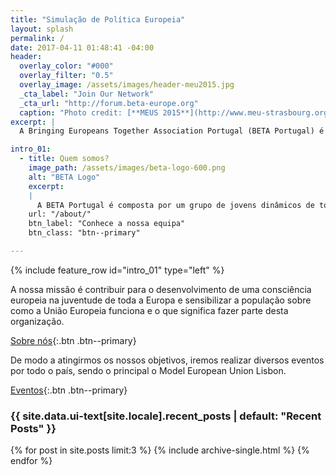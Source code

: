 ```yaml
---
title: "Simulação de Política Europeia"
layout: splash
permalink: /
date: 2017-04-11 01:48:41 -04:00
header:
  overlay_color: "#000"
  overlay_filter: "0.5"
  overlay_image: /assets/images/header-meu2015.jpg
  _cta_label: "Join Our Network"
  _cta_url: "http://forum.beta-europe.org"
  caption: "Photo credit: [**MEUS 2015**](http://www.meu-strasbourg.org)"
excerpt: |
  A Bringing Europeans Together Association Portugal (BETA Portugal) é uma associação juvenil sem fins lucrativos que pretende promover o conhecimento sobre as instituições europeias e sobre o que significa ser cidadão europeu.

intro_01:
  - title: Quem somos?
    image_path: /assets/images/beta-logo-600.png
    alt: "BETA Logo"
    excerpt:
    |
      A BETA Portugal é composta por um grupo de jovens dinâmicos de todo o país, fundada em 2017.
    url: "/about/"
    btn_label: "Conhece a nossa equipa"
    btn_class: "btn--primary"

---
```


{% include feature_row id="intro_01" type="left" %}

A nossa missão é contribuir para o desenvolvimento de uma consciência europeia na juventude de toda a Europa e sensibilizar a população sobre como a União Europeia funciona e o que significa fazer parte desta organização.

[Sobre nós](/about/){:.btn .btn--primary}

De modo a atingirmos os nossos objetivos, iremos realizar diversos eventos por todo o país, sendo o principal o Model European Union Lisbon.

[Eventos](/events/){:.btn .btn--primary}

<div class="layout--splash__recent--posts">
<h3 class="archive__subtitle">{{ site.data.ui-text[site.locale].recent_posts | default: "Recent Posts" }}</h3>

{% for post in site.posts limit:3 %}
  {% include archive-single.html %}
{% endfor %}
</div>
